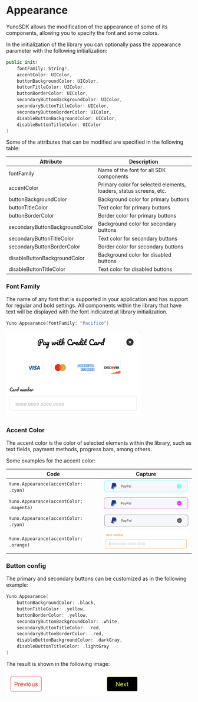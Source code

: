 # Appearance

YunoSDK allows the modification of the appearance of some of its components, allowing you to specify the font and some colors.

In the initialization of the library you can optionally pass the appearance parameter with the following initialization:

```swift
public init(
    fontFamily: String?,
    accentColor: UIColor,
    buttonBackgroundColor: UIColor,
    buttonTitleColor: UIColor,
    buttonBorderColor: UIColor,
    secondaryButtonBackgroundColor: UIColor,
    secondaryButtonTitleColor: UIColor,
    secondaryButtonBorderColor: UIColor,
    disableButtonBackgroundColor: UIColor,
    disableButtonTitleColor: UIColor
)
```
Some of the attributes that can be modified are specified in the following table:

| Attribute | Description |
| ----- | ----- |
| fontFamily | Name of the font for all SDK components |
| accentColor | Primary color for selected elements, loaders, status screens, etc. |
| buttonBackgroundColor | Background color for primary buttons |
| buttonTitleColor | Text color for primary buttons |
| buttonBorderColor | Border color for primary buttons |
| secondaryButtonBackgroundColor | Background color for secondary buttons |
| secondaryButtonTitleColor | Text color for secondary buttons |
| secondaryButtonBorderColor | Border color for secondary buttons |
| disableButtonBackgroundColor | Background color for disabled buttons |
| disableButtonTitleColor | Text color for disabled buttons |

### Font Family

The name of any font that is supported in your application and has support for regular and bold settings. All components within the library that have text will be displayed with the font indicated at library initialization.

```swift 
Yuno.Appearance(fontFamily: "Pacifico")
```

![Font family pacifico example](../Assets/fontFamily-example.png)

### Accent Color

The accent color is the color of selected elements within the library, such as text fields, payment methods, progress bars, among others.

Some examples for the accent color:

| Code | Capture |
| ---- | ------- |
| `Yuno.Appearance(accentColor: .cyan)` | ![accentColor cyan](../Assets/assentColor-cyan.png) |
| `Yuno.Appearance(accentColor: .magenta)` | ![accentColor cyan](../Assets/accentColor-magenta.png) |
| `Yuno.Appearance(accentColor: .cyan)` | ![accentColor darkGray](../Assets/accentColor-darkGray.png) |
| `Yuno.Appearance(accentColor: .orange)` | ![accentColor darkGray](../Assets/textField-accentColor-orange.png) |

### Button config

The primary and secondary buttons can be customized as in the following example:

```swift
Yuno.Appearance(
    buttonBackgroundColor: .black,
    buttonTitleColor: .yellow,
    buttonBorderColor: .yellow,
    secondaryButtonBackgroundColor: .white,
    secondaryButtonTitleColor: .red,
    secondaryButtonBorderColor: .red,
    disableButtonBackgroundColor: .darkGray,
    disableButtonTitleColor: .lightGray
)
```
The result is shown in the following image:

![Button configuration](../Assets/button-appearance-example1.png)
